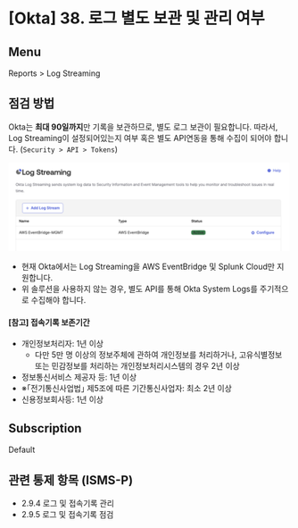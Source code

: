 # [Okta] 38. 로그 별도 보관 및 관리 여부

## Menu 
Reports > Log Streaming

## 점검 방법 
Okta는 **최대 90일까지**만 기록을 보관하므로, 별도 로그 보관이 필요합니다. 따라서, Log Streaming이 설정되어있는지 여부 혹은 별도 API연동을 통해 수집이 되어야 합니다. (`Security > API > Tokens`)

![Log Streaming](images/log-streaming.png)

- 현재 Okta에서는 Log Streaming을 AWS EventBridge 및 Splunk Cloud만 지원합니다. 
- 위 솔루션을 사용하지 않는 경우, 별도 API를 통해 Okta System Logs를 주기적으로 수집해야 합니다. 

#### [참고] 접속기록 보존기간
- 개인정보처리자: 1년 이상
    - 다만 5만 명 이상의 정보주체에 관하여 개인정보를 처리하거나, 고유식별정보 또는 민감정보를 처리하는 개인정보처리시스템의 경우 2년 이상
- 정보통신서비스 제공자 등: 1년 이상
- ※｢전기통신사업법｣ 제5조에 따른 기간통신사업자: 최소 2년 이상
- 신용정보회사등: 1년 이상

## Subscription 
Default

## 관련 통제 항목 (ISMS-P)
- 2.9.4 로그 및 접속기록 관리
- 2.9.5 로그 및 접속기록 점검
